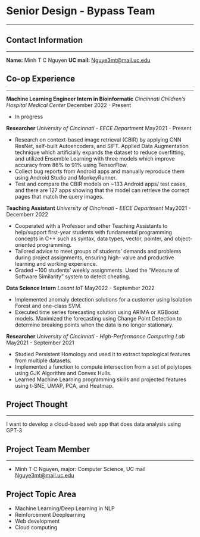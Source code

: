 # Senior Design - **Bypass** Team
---
## Contact Information 
---
**Name:** Minh T C Nguyen
**UC mail:** Nguye3mt@mail.uc.edu

## Co-op Experience 
---
**Machine Learning Engineer Intern in Bioinformatic**
*Cincinnati Children’s Hospital Medical Center* December 2022 - Present
+ In progress

**Researcher**
*University of Cincinnati - EECE Department* May2021 - Present
+ Research on context-based image retrieval (CBIR) by applying CNN ResNet, self-built Autoencoders, and SIFT.
Applied Data Augmentation technique which artificially expands the dataset to reduce overfitting, and utilized
Ensemble Learning with three models which improve accuracy from 86% to 91% using TensorFlow.
+ Collect bug reports from Android apps and manually reproduce them using Android Studio and MonkeyRunner.
+ Test and compare the CBIR models on ~133 Android apps/ test cases, and there are 127 apps showing that the
model can retrieve the correct pages that match the query images.

**Teaching Assistant**
*University of Cincinnati - EECE Department* May2021 - Decemberr 2022
+ Cooperated with a Professor and other Teaching Assistants to help/support first-year students with fundamental
programming concepts in C++ such as syntax, data types, vector, pointer, and object-oriented programming.
+ Tailored advice to meet groups of students’ demands and problems during project assignments, ensuring high-
value and productive learning and working experience.
+ Graded ~100 students’ weekly assignments. Used the “Measure of Software Similarity” system to detect cheating.

**Data Science Intern**
*Losant IoT* May2022 - September 2022
+ Implemented anomaly detection solutions for a customer using Isolation Forest and one-class SVM.
+ Executed time series forecasting solution using ARIMA or XGBoost models. Maximized the
forecasting using Change Point Detection to determine breaking points when the data is no longer stationary.

**Researcher**
*University of Cincinnati - High-Performance Computing Lab* May2021 - September 2021
+ Studied Persistent Homology and used it to extract topological features from multiple datasets.
+ Implemented a function to compute intersection from a set of polytopes using GJK Algorithm and Convex Hulls.
+ Learned Machine Learning programming skills and projected features using t-SNE, UMAP, PCA, and Heatmap.

## Project Thought
---
I want to develop a cloud-based web app that does data analysis using GPT-3

## Project Team Member
---
+ Minh T C Nguyen, major: Computer Science, UC mail Nguye3mt@mail.uc.edu

## Project Topic Area
+ Machine Learning/Deep Learning in NLP
+ Reinforcement Deeplearning
+ Web development
+ Cloud computing
